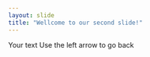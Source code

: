 ```yaml
---
layout: slide
title: "Wellcome to our second slide!"
---
```

Your text
Use the left arrow to go back
